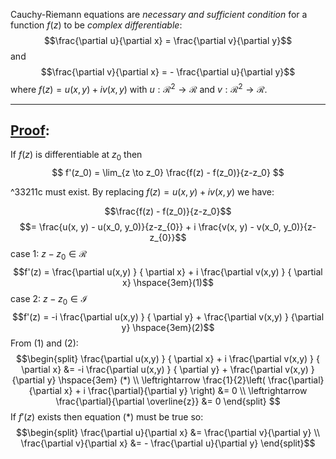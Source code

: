 Cauchy-Riemann equations are *necessary and sufficient condition* for a function $f(z)$ to be *complex differentiable*:
$$\frac{\partial u}{\partial x} = \frac{\partial v}{\partial y}$$
and
$$\frac{\partial v}{\partial x} = - \frac{\partial u}{\partial y}$$
where $f(z) = u(x,y) + iv(x,y)$ with $u: \mathcal{R}^2 \to \mathcal{R}$ and $v: \mathcal{R}^2 \to \mathcal{R}$.

---
## <u>Proof</u>:
If $f(z)$ is differentiable at $z_0$ then
$$
f'(z_0) = \lim_{z \to z_0} \frac{f(z) - f(z_0)}{z-z_0}
$$

^33211c
must exist. By replacing $f(z) = u(x,y) + iv(x,y)$ we have:

$$\frac{f(z) - f(z_0)}{z-z_0}$$
$$= \frac{u(x, y) - u(x_0, y_0)}{z-z_{0}} + i \frac{v(x, y) - v(x_0, y_0)}{z-z_{0}}$$
case 1: $z-z_0 \in \mathcal{R}$
$$f'(z) = \frac{\partial u(x,y) } { \partial x} + i \frac{\partial v(x,y) } { \partial x} \hspace{3em}(1)$$
case 2: $z-z_0 \in \mathcal{I}$
$$f'(z) = -i \frac{\partial u(x,y) } { \partial y} + \frac{\partial v(x,y) } {\partial y} \hspace{3em}(2)$$
From $(1)$ and $(2)$:
$$\begin{split}
\frac{\partial u(x,y) } { \partial x} + i \frac{\partial v(x,y) } { \partial x} &= -i \frac{\partial u(x,y) } { \partial y} + \frac{\partial v(x,y) } {\partial y} \hspace{3em} (*) \\ 
\leftrightarrow \frac{1}{2}\left( \frac{\partial}{\partial x} + i \frac{\partial}{\partial y} \right) &= 0 \\
\leftrightarrow \frac{\partial}{\partial \overline{z}} &= 0
\end{split}
$$
If $f'(z)$ exists then equation $(*)$ must be true so:
$$\begin{split}
\frac{\partial u}{\partial x} &= \frac{\partial v}{\partial y} \\
\frac{\partial v}{\partial x} &= - \frac{\partial u}{\partial y}
\end{split}$$